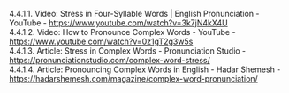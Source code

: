 4.4.1.1. Video: Stress in Four-Syllable Words | English Pronunciation - YouTube - https://www.youtube.com/watch?v=3k7jN4kX4U  
4.4.1.2. Video: How to Pronounce Complex Words - YouTube - https://www.youtube.com/watch?v=0z1gT2g3w5s  
4.4.1.3. Article: Stress in Complex Words - Pronunciation Studio - https://pronunciationstudio.com/complex-word-stress/  
4.4.1.4. Article: Pronouncing Complex Words in English - Hadar Shemesh - https://hadarshemesh.com/magazine/complex-word-pronunciation/  
